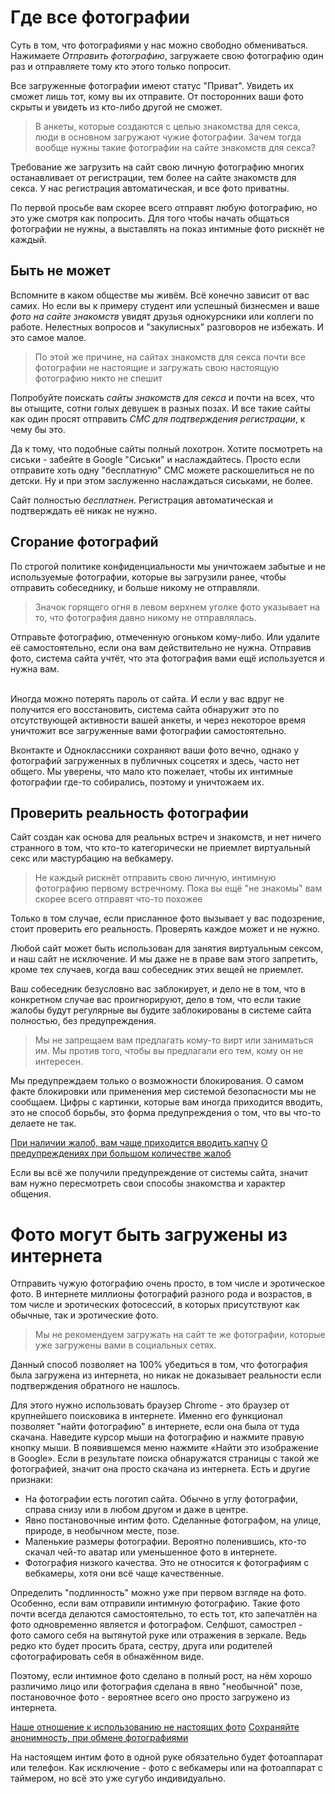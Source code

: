 
# Где все фотографии

Суть в том, что фотографиями у нас можно свободно обмениваться. Нажимаете _Отправить фотографию_, загружаете свою фотографию один раз и отправляете тому кто этого только попросит.

Все загруженные фотографии имеют статус "Приват". Увидеть их сможет лишь тот, кому вы их отправите. От посторонних ваши фото скрыты и увидеть из кто-либо другой не сможет.

> В анкеты, которые создаются с целью знакомства для секса, люди в основном загружают чужие фотографии. Зачем тогда вообще нужны такие фотографии на сайте знакомств для секса?

Требование же загрузить на сайт свою личную фотографию многих останавливает от регистрации, тем более на сайте знакомств для секса. У нас регистрация автоматическая, и все фото приватны.

По первой просьбе вам скорее всего отправят любую фотографию, но это уже смотря как попросить. Для того чтобы начать общаться фотографии не нужны, а выставлять на показ интимные фото рискнёт не каждый.

## Быть не может

Вспомните в каком обществе мы живём. Всё конечно зависит от вас самих. Но если вы к примеру студент или успешный бизнесмен и ваше _фото на сайте знакомств_ увидят друзья однокурсники или коллеги по работе. Нелестных вопросов и "закулисных" разговоров не избежать. И это самое малое.

> По этой же причине, на сайтах знакомств для секса почти все фотографии не настоящие и загружать свою настоящую фотографию никто не спешит

Попробуйте поискать _сайты знакомств для секса_ и почти на всех, что вы отыщите, сотни голых девушек в разных позах. И все такие сайты как один просят отправить _СМС для подтверждения регистрации_, к чему бы это.

Да к тому, что подобные сайты полный лохотрон. Хотите посмотреть на сиськи - забейте в Google "Сиськи" и наслаждайтесь. Просто если отправите хоть одну "бесплатную" СМС можете раскошелиться не по детски. Ну и при этом заслуженно наслаждаться сиськами, не более.

Сайт полностью _бесплатнен_. Регистрация автоматическая и подтверждать её никак не нужно.

## Сгорание фотографий

По строгой политике конфиденциальности мы уничтожаем забытые и не используемые фотографии, которые вы загрузили ранее, чтобы отправить собеседнику, и больше никому не отправляли. 
    
> Значок горящего огня в левом верхнем уголке фото указывает на то, что фотография давно никому не отправлялась.

Отправьте фотографию, отмеченную огоньком кому-либо. Или удалите её самостоятельно, если она вам действительно не нужна. Отправив фото, система сайта учтёт, что эта фотография вами ещё используется и нужна вам.<br><br>
  
Иногда можно потерять пароль от сайта. И если у вас вдруг не получится его восстановить, система сайта обнаружит это по отсутствующей активности вашей анкеты, и через некоторое время уничтожит все загруженные вами фотографии самостоятельно.
  
Вконтакте и Одноклассники сохраняют ваши фото вечно, однако у фотографий загруженных в публичных соцсетях и здесь, часто нет общего. Мы уверены, что мало кто пожелает, чтобы их интимные фотографии где-то собирались, поэтому и уничтожаем их.


## Проверить реальность фотографии

Сайт создан как основа для реальных встреч и знакомств, и нет ничего странного в том, что кто-то категорически не приемлет виртуальный секс или мастурбацию на вебкамеру.

> Не каждый рискнёт отправить свою личную, интимную фотографию первому встречному. Пока вы ещё "не знакомы" вам скорее всего отправят что-то похожее

Только в том случае, если присланное фото вызывает у вас подозрение, стоит проверить его реальность. Проверять каждое может и не нужно.

Любой сайт может быть использован для занятия виртуальным сексом, и наш сайт не исключение. И мы даже не в праве вам этого запретить, кроме тех случаев, когда ваш собеседник этих вещей не приемлет.

Ваш собеседник безусловно вас заблокирует, и дело не в том, что в конкретном случае вас проигнорируют, дело в том, что если такие жалобы будут регулярные вы будите заблокированы в системе сайта полностью, без предупреждения.

> Мы не запрещаем вам предлагать кому-то вирт или заниматься им. Мы против того, чтобы вы предлагали его тем, кому он не интересен.

Мы предупреждаем только о возможности блокирования. О самом факте блокировки или применения мер системой безопасности мы не сообщаем. Цифры с картинки, которые вам иногда приходится вводить, это не способ борьбы, это форма предупреждения о том, что вы что-то делаете не так.
  
[При наличии жалоб, вам чаще приходится вводить капчу]()
[О предупреждениях при большом количестве жалоб]()

Если вы всё же получили предупреждение от системы сайта, значит вам нужно пересмотреть свои способы знакомства и характер общения. 
 

# Фото могут быть загружены из интернета

Отправить чужую фотографию очень просто, в том числе и эротическое фото. В интернете миллионы фотографий разного рода и возрастов, в том числе и эротических фотосессий, в которых присутствуют как обычные, так и эротические фото.

> Мы не рекомендуем загружать на сайт те же фотографии, которые уже загружены вами в социальных сетях.

Данный способ позволяет на 100% убедиться в том, что фотография была загружена из интернета, но никак не доказывает реальности если подтверждения обратного не нашлось.

Для этого нужно использовать браузер Chrome - это браузер от крупнейшего поисковика в интернете. Именно его функционал позволяет "найти фотографию" в интернете, если она была от туда скачана. Наведите курсор мыши на фотографию и нажмите правую кнопку мыши. В появившемся меню нажмите «Найти это изображение в Google». Если в результате поиска обнаружатся страницы с такой же фотографией, значит она просто скачана из интернета. Есть и другие признаки:

- На фотографии есть логотип сайта. Обычно в углу фотографии, справа снизу или в любом другом и даже в центре.
- Явно постановочные интим фото. Сделанные фотографом, на улице, природе, в необычном месте, позе.
- Маленькие размеры фотографии. Вероятно поленившись, кто-то скачал чей-то аватар или уменьшенное фото в интернете.
- Фотография низкого качества. Это не относится к фотографиям с вебкамеры, хотя они всё чаще качественные.

Определить "подлинность" можно уже при первом взгляде на фото. Особенно, если вам отправили интимную фотографию. Такие фото почти всегда делаются самостоятельно, то есть тот, кто запечатлён на фото одновременно является и фотографом. Селфшот, самострел - фото самого себя на вытянутой руке или отражения в зеркале. Ведь редко кто будет просить брата, сестру, друга или родителей сфотографировать себя в обнажённом виде. 

Поэтому, если интимное фото сделано в полный рост, на нём хорошо различимо лицо или фотография сделана в явно "необычной" позе, постановочное фото - вероятнее всего оно просто загружено из интернета. 

[Наше отношение к использованию не настоящих фото]()
[Сохраняйте анонимность, при обмене фотографиями]()

На настоящем интим фото в одной руке обязательно будет фотоаппарат или телефон. Как исключение - фото с вебкамеры или на фотоаппарат с таймером, но всё это уже сугубо индивидуально.






